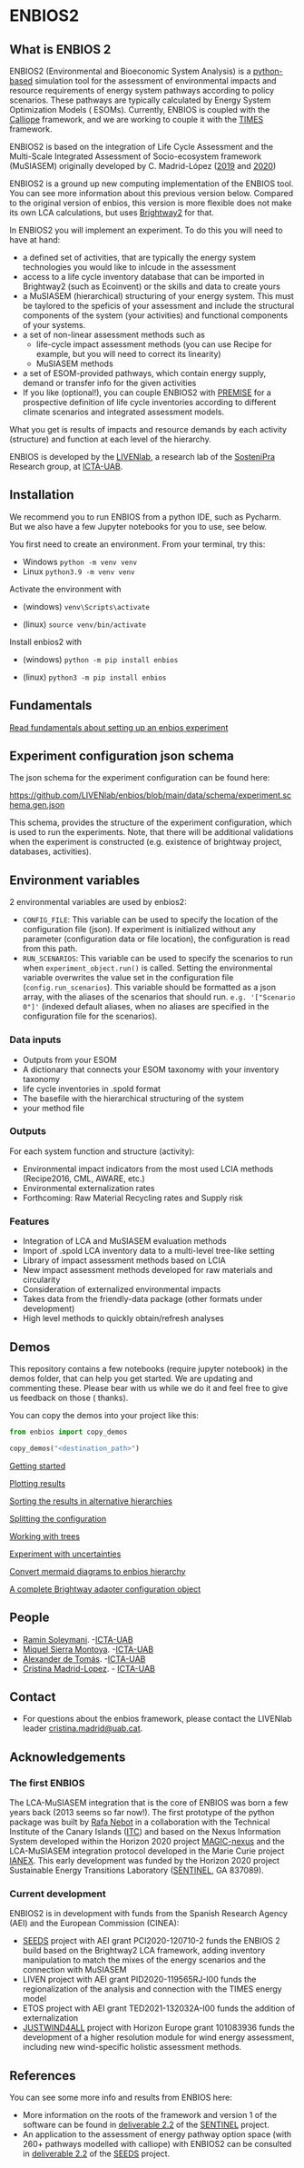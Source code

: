 # ENBIOS2

## What is ENBIOS 2

ENBIOS2 (Environmental and Bioeconomic System Analysis)  is a [python-based](https://pypi.org/project/enbios/)
simulation tool for the assessment of environmental impacts and resource requirements of energy system
pathways according to policy scenarios. These pathways are typically calculated by Energy System Optimization Models (
ESOMs). Currently, ENBIOS is coupled with the
[Calliope](https://www.callio.pe/) framework, and we are working to couple it with
the [TIMES](https://iea-etsap.org/index.php/etsap-tools/model-generators/times) framework.

ENBIOS2 is based on the integration of Life Cycle Assessment and the Multi-Scale Integrated Assessment of
Socio-ecosystem framework (MuSIASEM) originally developed by C. Madrid-López
([2019](https://zenodo.org/records/10252544) and [2020](https://zenodo.org/records/4916338))

ENBIOS2 is a ground up new computing implementation of the ENBIOS tool. You can see more information about
this previous version below. Compared to the original version of enbios, this version is more flexible does not make
its own LCA calculations, but uses [Brightway2](https://docs.brightway.dev/en/latest/) for that.

In ENBIOS2 you will implement an experiment. To do this you will need to have at hand:

* a defined set of activities, that are typically the energy system technologies you would like to inlcude in the
  assessment
* access to a life cycle inventory database that can be imported in Brightway2 (such as Ecoinvent)
  or the skills and data to create yours
* a MuSIASEM (hierarchical) structuring of your energy system. This must be taylored to the speficis of your assessment
  and include the structural components of the system (your activities) and functional components of your systems.
* a set of non-linear assessment methods such as
    * life-cycle impact assessment methods (you can use Recipe for example, but you will need to correct its linearity)
    * MuSIASEM methods
* a set of ESOM-provided pathways, which contain energy supply, demand or transfer info for the given activities
* If you like (optional!), you can couple ENBIOS2
  with [PREMISE](https://www.sciencedirect.com/science/article/pii/S136403212200226X) for a prospective definition of
  life cycle inventories according to different climate scenarios and integrated assessment models.

What you get is results of impacts and resource demands by each activity (structure) and function at each level of the
hierarchy.

ENBIOS is developed by the [LIVENlab](https://livenlab.org/), a research lab of
the [SosteniPra](https://www.sostenipra.cat/) Research group, at [ICTA-UAB](https://www.uab.cat/icta/).

## Installation

We recommend you to run ENBIOS from a python IDE, such as Pycharm.
But we also have a few Jupyter notebooks for you to use, see below.

You first need to create an environment. From your terminal, try this:

* Windows  `python -m venv venv`
* Linux   `python3.9 -m venv venv`

Activate the environment with

* (windows)
  `venv\Scripts\activate`

* (linux)
  `source venv/bin/activate`

Install enbios2 with

* (windows)
  `python -m pip install enbios`

* (linux)
  `python3 -m pip install enbios`

## Fundamentals

[Read fundamentals about setting up an enbios experiment](https://github.com/LIVENlab/enbios/blob/main/docs/Fundamentals.md)

## Experiment configuration json schema

The json schema for the experiment configuration can be found here:

https://github.com/LIVENlab/enbios/blob/main/data/schema/experiment.schema.gen.json

This schema, provides the structure of the experiment configuration, which is used to run the experiments.
Note, that there will be additional validations when the experiment is constructed (e.g. existence of brightway project,
databases, activities).

## Environment variables

2 environmental variables are used by enbios2:

- `CONFIG_FILE`: This variable can be used to specify the location of the configuration file (json). If experiment is
  initialized without any parameter (configuration data or file location), the configuration is read from this path.
- `RUN_SCENARIOS`: This variable can be used to specify the scenarios to run when `experiment_object.run()` is called.
  Setting the environmental variable overwrites the value set in the configuration file (`config.run_scenarios`). This
  variable should be formatted as a json array, with the aliases of the scenarios that should
  run. `e.g. '["Scenario 0"]'` (indexed default aliases, when no aliases are specified in the configuration file for the
  scenarios).

### Data inputs

- Outputs from your ESOM
- A dictionary that connects your ESOM taxonomy with your inventory taxonomy
- life cycle inventories in .spold format
- The basefile with the hierarchical structuring of the system
- your method file

### Outputs

For each system function and structure (activity):

- Environmental impact indicators from the most used LCIA methods (Recipe2016, CML, AWARE, etc.)
- Environmental externalization rates
- Forthcoming: Raw Material Recycling rates and Supply risk

### Features

- Integration of LCA and MuSIASEM evaluation methods
- Import of .spold LCA inventory data to a multi-level tree-like setting
- Library of impact assessment methods based on LCIA
- New impact assessment methods developed for raw materials and circularity
- Consideration of externalized environmental impacts
- Takes data from the friendly-data package (other formats under development)
- High level methods to quickly obtain/refresh analyses

## Demos

This repository contains a few notebooks (require jupyter notebook) in the demos folder, that can help you get started.
We are updating and commenting these. Please bear with us while we do it and feel free to give us feedback on those (
thanks).

You can copy the demos into your project like this:
```python
from enbios import copy_demos

copy_demos("<destination_path>")
```


[Getting started](https://github.com/LIVENlab/enbios/blob/main/demos/intro.ipynb)

[Plotting results](https://github.com/LIVENlab/enbios/blob/main/demos/plot_results.ipynb)

[Sorting the results in alternative hierarchies](https://github.com/LIVENlab/enbios/blob/main/demos/multiple_hierarchies.ipynb)

[Splitting the configuration](https://github.com/LIVENlab/enbios/blob/main/demos/multiple_config_files.ipynb)

[Working with trees](https://github.com/LIVENlab/enbios/blob/main/demos/trees.ipynb)

[Experiment with uncertainties](https://github.com/LIVENlab/enbios/blob/main/demos/uncertainty_experiment.ipynb)

[Convert mermaid diagrams to enbios hierarchy](https://github.com/LIVENlab/enbios/blob/main/demos/mermaid.ipynb)

[A complete Brightway adaoter configuration object](https://github.com/LIVENlab/enbios/blob/main/demos/bw_adapter_config.ipynb)

## People

* [Ramin Soleymani](https://es.linkedin.com/in/ramin-soleymani-4703b17). -[ICTA-UAB](https://www.uab.cat/icta/)
* [Miquel Sierra Montoya](https://portalrecerca.uab.cat/en/persons/miquel-sierra-i-montoya). -[ICTA-UAB](https://www.uab.cat/icta/)
* [Alexander de Tomás](https://www.linkedin.com/in/alexander-de-tom%C3%A1s-pascual-a85348185/). -[ICTA-UAB](https://www.uab.cat/icta/)
* [Cristina Madrid-Lopez](https://portalrecerca.uab.cat/en/persons/cristina-madrid-lopez-3). - [ICTA-UAB](https://www.uab.cat/icta/)

## Contact

- For questions about the enbios framework, please contact the LIVENlab
  leader [cristina.madrid@uab.cat](mailto:cristina.madrid@uab.cat).

## Acknowledgements

### The first ENBIOS

The LCA-MuSIASEM integration that is the core of ENBIOS was born a few years back (2013 seems so far now!).
The first prototype of the python package was built by [Rafa Nebot](https://github.com/rnebot) in a collaboration
with the Technical Institute of the Canary Islands ([ITC](https://www.itccanarias.org/web/es/)) and based on the Nexus
Information System developed within the
Horizon 2020 project [MAGIC-nexus](https://magic-nexus.eu/) and the LCA-MuSIASEM integration protocol developed in the
Marie Curie project [IANEX](https://cordis.europa.eu/project/id/623593). This early development was funded by the
Horizon 2020 project Sustainable Energy Transitions Laboratory ([SENTINEL](https://sentinel.energy>), GA 837089).

### Current development

ENBIOS2 is in development with funds from the Spanish Research Agency (AEI) and the European Commission (CINEA):

* [SEEDS](https://seeds-project.org/) project with AEI grant PCI2020-120710-2 funds the ENBIOS 2 build based on the
  Brightway2 LCA framework, adding inventory manipulation to match the mixes of the energy scenarios and the connection
  with MuSIASEM
* LIVEN project with AEI grant PID2020-119565RJ-I00 funds the regionalization of the analysis and connection with the
  TIMES energy model
* ETOS project with AEI grant TED2021-132032A-I00 funds the addition of externalization
* [JUSTWIND4ALL](https://justwind4all.eu/) project with Horizon Europe grant 101083936 funds the development of a higher
  resolution module for wind energy assessment, including new wind-specific holistic assessment methods.

## References

You can see some more info and results from ENBIOS here:

* More information on the roots of the framework and version 1 of the software can be found in [deliverable 2.2]() of
  the [SENTINEL](https://sentinel.energy) project.
* An application to the assessment of energy pathway option space (with 260+ pathways modelled with calliope) with
  ENBIOS2 can be consulted
  in [deliverable 2.2](https://zenodo.org/record/7994038) of the [SEEDS](https://seeds-project.org/) project.
